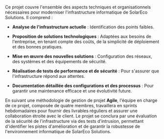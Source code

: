 Ce projet couvre l'ensemble des aspects techniques et organisationnels nécessaires pour moderniser l'infrastructure informatique de SolarEco Solutions. Il comprend : 

- **Analyse de l'infrastructure actuelle** : Identification des points faibles. 

- **Proposition de solutions technologiques** : Adaptées aux besoins de l'entreprise, en tenant compte des coûts, de la simplicité de déploiement et des bonnes pratiques. 

- **Mise en œuvre des nouvelles solutions** : Configuration des réseaux, des systèmes et des équipements de sécurité. 

- **Réalisation de tests de performance et de sécurité** : Pour s'assurer que l'infrastructure répond aux attentes. 

- **Documentation détaillée des configurations et des processus** : Pour garantir une maintenance efficace et une évolutivité future. 


En suivant une méthodologie de gestion de projet **Agile**, l'équipe en charge de ce projet, composée de quatre membres, travaillera en sprints hebdomadaires pour fournir des livrables réguliers et assurer une collaboration étroite avec le client. Le projet se conclura par une évaluation de la sécurité de l'infrastructure via des tests d'intrusion, permettant d'identifier les pistes d'amélioration et de garantir la robustesse de l'environnement informatique de SolarEco Solutions.